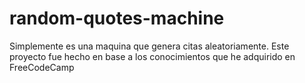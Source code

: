 # random-quotes-machine

Simplemente es una maquina que genera citas aleatoriamente. Este proyecto fue hecho en base a los conocimientos que he adquirido en FreeCodeCamp

